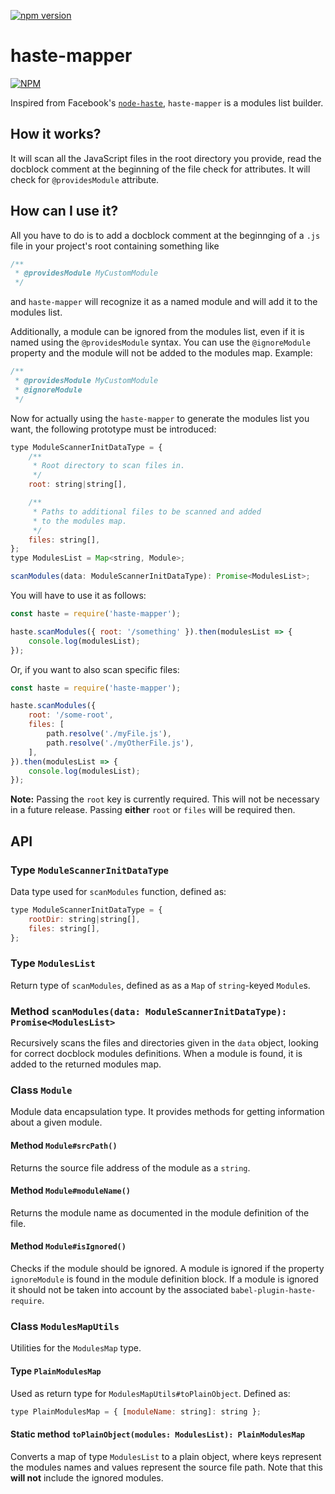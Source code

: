 [![npm version](https://badge.fury.io/js/haste-mapper.svg)](https://badge.fury.io/js/haste-mapper)

# haste-mapper

[![NPM](https://nodei.co/npm/haste-mapper.png?downloads=true&stars=true)](https://nodei.co/npm/haste-mapper/)

Inspired from Facebook's [`node-haste`](https://github.com/facebookarchive/node-haste),
`haste-mapper` is a modules list builder.

## How it works?

It will scan all the JavaScript files in the root directory you provide, read the docblock
comment at the beginning of the file check for attributes. It will check for
`@providesModule` attribute.

## How can I use it?

All you have to do is to add a docblock comment at the beginnging of a `.js` file in your
project's root containing something like

```js
/**
 * @providesModule MyCustomModule
 */
```

and `haste-mapper` will recognize it as a named module and will add it to the modules list.

Additionally, a module can be ignored from the modules list, even if it is named using the
`@providesModule` syntax. You can use the `@ignoreModule` property and the module will not
be added to the modules map. Example:

```js
/**
 * @providesModule MyCustomModule
 * @ignoreModule
 */
```

Now for actually using the `haste-mapper` to generate the modules list you want, the
following prototype must be introduced:

```js
type ModuleScannerInitDataType = {
    /**
     * Root directory to scan files in.
     */
    root: string|string[],

    /**
     * Paths to additional files to be scanned and added
     * to the modules map.
     */
    files: string[],
};
type ModulesList = Map<string, Module>;

scanModules(data: ModuleScannerInitDataType): Promise<ModulesList>;
```

You will have to use it as follows:

```js
const haste = require('haste-mapper');

haste.scanModules({ root: '/something' }).then(modulesList => {
    console.log(modulesList);
});
```

Or, if you want to also scan specific files:

```js
const haste = require('haste-mapper');

haste.scanModules({
    root: '/some-root',
    files: [
        path.resolve('./myFile.js'),
        path.resolve('./myOtherFile.js'),
    ],
}).then(modulesList => {
    console.log(modulesList);
});
```

**Note:** Passing the `root` key is currently required. This will not be necessary in a future
release. Passing **either** `root` or `files` will be required then.

## API

### Type `ModuleScannerInitDataType`

Data type used for `scanModules` function, defined as:

```js
type ModuleScannerInitDataType = {
    rootDir: string|string[],
    files: string[],
};
```

### Type `ModulesList`

Return type of `scanModules`, defined as as a `Map` of `string`-keyed
`Module`s.

### Method `scanModules(data: ModuleScannerInitDataType): Promise<ModulesList>`

Recursively scans the files and directories given in the `data` object,
looking for correct docblock modules definitions. When a module is found,
it is added to the returned modules map.

### Class `Module`

Module data encapsulation type. It provides methods for getting information
about a given module.

#### Method `Module#srcPath()`

Returns the source file address of the module as a `string`.

#### Method `Module#moduleName()`

Returns the module name as documented in the module definition of the file.

#### Method `Module#isIgnored()`

Checks if the module should be ignored. A module is ignored if the property
`ignoreModule` is found in the module definition block. If a module is ignored
it should not be taken into account by the associated `babel-plugin-haste-require`.

### Class `ModulesMapUtils`

Utilities for the `ModulesMap` type.

#### Type `PlainModulesMap`

Used as return type for `ModulesMapUtils#toPlainObject`. Defined as:

```js
type PlainModulesMap = { [moduleName: string]: string };
```

#### Static method `toPlainObject(modules: ModulesList): PlainModulesMap`

Converts a map of type `ModulesList` to a plain object, where keys represent
the modules names and values represent the source file path. Note that this
**will not** include the ignored modules.
